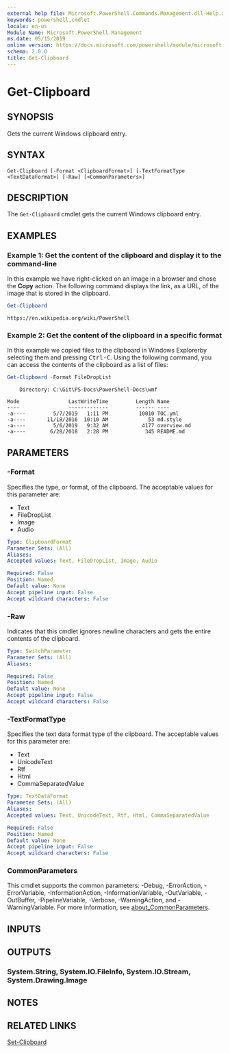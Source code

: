 ```yaml
---
external help file: Microsoft.PowerShell.Commands.Management.dll-Help.xml
keywords: powershell,cmdlet
locale: en-us
Module Name: Microsoft.PowerShell.Management
ms.date: 05/15/2019
online version: https://docs.microsoft.com/powershell/module/microsoft.powershell.management/get-clipboard?view=powershell-5.1
schema: 2.0.0
title: Get-Clipboard
---
```

# Get-Clipboard

## SYNOPSIS
Gets the current Windows clipboard entry.

## SYNTAX

```
Get-Clipboard [-Format <ClipboardFormat>] [-TextFormatType <TextDataFormat>] [-Raw] [<CommonParameters>]
```

## DESCRIPTION

The `Get-Clipboard` cmdlet gets the current Windows clipboard entry.

## EXAMPLES

### Example 1: Get the content of the clipboard and display it to the command-line

In this example we have right-clicked on an image in a browser and chose the **Copy** action. The
following command displays the link, as a URL, of the image that is stored in the clipboard.

```powershell
Get-Clipboard
```

```Output
https://en.wikipedia.org/wiki/PowerShell
```

### Example 2: Get the content of the clipboard in a specific format

In this example we copied files to the clipboard in Windows Explorerby selecting them and pressing
<kbd>Ctrl-C</kbd>. Using the following command, you can access the contents of the clipboard as a
list of files:

```powershell
Get-Clipboard -Format FileDropList
```

```Output
    Directory: C:\Git\PS-Docs\PowerShell-Docs\wmf

Mode                LastWriteTime         Length Name
----                -------------         ------ ----
-a----         5/7/2019   1:11 PM          10010 TOC.yml
-a----       11/18/2016  10:10 AM             53 md.style
-a----         5/6/2019   9:32 AM           4177 overview.md
-a----        6/28/2018   2:28 PM            345 README.md
```

## PARAMETERS

### -Format

Specifies the type, or format, of the clipboard. The acceptable values for this parameter are:

- Text
- FileDropList
- Image
- Audio

```yaml
Type: ClipboardFormat
Parameter Sets: (All)
Aliases:
Accepted values: Text, FileDropList, Image, Audio

Required: False
Position: Named
Default value: None
Accept pipeline input: False
Accept wildcard characters: False
```

### -Raw

Indicates that this cmdlet ignores newline characters and gets the entire contents of the clipboard.

```yaml
Type: SwitchParameter
Parameter Sets: (All)
Aliases:

Required: False
Position: Named
Default value: None
Accept pipeline input: False
Accept wildcard characters: False
```

### -TextFormatType

Specifies the text data format type of the clipboard. The acceptable values for this parameter are:

- Text
- UnicodeText
- Rtf
- Html
- CommaSeparatedValue

```yaml
Type: TextDataFormat
Parameter Sets: (All)
Aliases:
Accepted values: Text, UnicodeText, Rtf, Html, CommaSeparatedValue

Required: False
Position: Named
Default value: None
Accept pipeline input: False
Accept wildcard characters: False
```

### CommonParameters

This cmdlet supports the common parameters: -Debug, -ErrorAction, -ErrorVariable,
-InformationAction, -InformationVariable, -OutVariable, -OutBuffer, -PipelineVariable, -Verbose,
-WarningAction, and -WarningVariable. For more information, see [about_CommonParameters](https://go.microsoft.com/fwlink/?LinkID=113216).

## INPUTS

## OUTPUTS

### System.String, System.IO.FileInfo, System.IO.Stream, System.Drawing.Image

## NOTES

## RELATED LINKS

[Set-Clipboard](Set-Clipboard.md)

